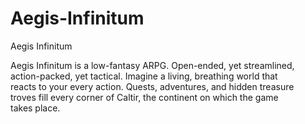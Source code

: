 # Aegis-Infinitum
Aegis Infinitum

Aegis Infinitum is a low-fantasy ARPG. Open-ended, yet streamlined, </br>
action-packed, yet tactical. Imagine a living, breathing world that </br>
reacts to your every action. Quests, adventures, and hidden treasure </br>
troves fill every corner of Caltir, the continent on which the game </br>
takes place.
